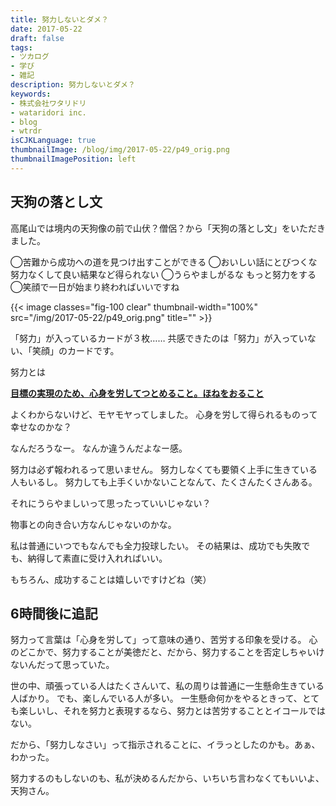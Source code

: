 ```yaml
---
title: 努力しないとダメ？
date: 2017-05-22
draft: false
tags:
- ツカログ
- 学び
- 雑記
description: 努力しないとダメ？
keywords:
- 株式会社ワタリドリ
- wataridori inc.
- blog
- wtrdr
isCJKLanguage: true
thumbnailImage: /blog/img/2017-05-22/p49_orig.png
thumbnailImagePosition: left
---
```

## 天狗の落とし文
高尾山では境内の天狗像の前で山伏？僧侶？から「天狗の落とし文」をいただきました。

◯苦難から成功への道を見つけ出すことができる
◯おいしい話にとびつくな 努力なくして良い結果など得られない
◯うらやましがるな もっと努力をする
◯笑顔で一日が始まり終わればいいですね

{{< image classes="fig-100 clear" thumbnail-width="100%" src="/img/2017-05-22/p49_orig.png" title="" >}}

「努力」が入っているカードが３枚……
共感できたのは「努力」が入っていない、「笑顔」のカードです。

努力とは

<u>**目標の実現のため、心身を労してつとめること。ほねをおること**</u>

よくわからないけど、モヤモヤってしました。
心身を労して得られるものって幸せなのかな？

なんだろうなー。
なんか違うんだよなー感。

努力は必ず報われるって思いません。
努力しなくても要領く上手に生きている人もいるし。
努力しても上手くいかないことなんて、たくさんたくさんある。

それにうらやましいって思ったっていいじゃない？

物事との向き合い方なんじゃないのかな。

私は普通にいつでもなんでも全力投球したい。
その結果は、成功でも失敗でも、納得して素直に受け入れればいい。

もちろん、成功することは嬉しいですけどね（笑）


## 6時間後に追記
努力って言葉は「心身を労して」って意味の通り、苦労する印象を受ける。
心のどこかで、努力することが美徳だと、だから、努力することを否定しちゃいけないんだって思っていた。

世の中、頑張っている人はたくさんいて、私の周りは普通に一生懸命生きている人ばかり。
でも、楽しんでいる人が多い。
一生懸命何かをやるときって、とても楽しいし、それを努力と表現するなら、努力とは苦労することとイコールではない。

だから、「努力しなさい」って指示されることに、イラっとしたのかも。あぁ、わかった。

努力するのもしないのも、私が決めるんだから、いちいち言わなくてもいいよ、天狗さん。

